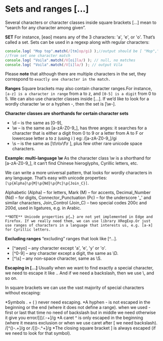#  Sets and ranges [...]
Several characters or character classes inside square brackets […] mean to “search for any character among given”.



**SET**
For instance, [eao] means any of the 3 characters: 'a', 'e', or 'o'.
That’s called a set. Sets can be used in a regexp along with regular characters:
```javascript
console.log( "Mop top".match(/[tm]op/gi) );//output should be [ "Mop","top"]
//from set one character match  
console.log( "Voila".match(/V[oi]la/) ); // null, no matches
console.log( "Voila".match(/V[i]la/) ); // output Vila
```
Please **note** that although there are multiple characters in the set, they correspond to ```exactly one character in the match.```

**Ranges**
Square brackets may also contain character ranges.For instance, ```[a-z] is a character in range``` from a to z, and ```[0-5] is a digit``` from 0 to 5.
We can also use character classes inside […]. If we’d like to look for a wordly character \w or a hyphen -, then the set is [\w-].

**Character classes are shorthands for certain character sets**
* \d – is the same as [0-9],
* \w – is the same as [a-zA-Z0-9_], has three anges: it searches for a character that is either a digit from 0 to 9 or a letter from A to F or lowercase letter a to z (using i ) eg: /[a-zA-Z0-9_]/gi
* \s – is the same as [\t\n\v\f\r ], plus few other rare unicode space characters.



**Example: multi-language \w**
As the character class \w is a shorthand for [a-zA-Z0-9_], it can’t find Chinese hieroglyphs, Cyrillic letters, etc.

We can write a more universal pattern, that looks for wordly characters in any language. That’s easy with unicode properties: ```[\p{Alpha}\p{M}\p{Nd}\p{Pc}\p{Join_C}]```.

Alphabetic (Alpha) – for letters,
Mark (M) – for accents,
Decimal_Number (Nd) – for digits,
Connector_Punctuation (Pc) – for the underscore '_' and similar characters,
Join_Control (Join_C) – two special codes 200c and 200d, used in ligatures, e.g. in Arabic.

```**NOTE** Unicode properties p{…} are not yet implemented in Edge and Firefox. If we really need them, we can use library XRegExp.Or just use ranges of characters in a language that interests us, e.g. [а-я] for Cyrillic letters.```

**Excluding ranges**  “excluding” ranges that look like [^…].
* [^aeyo] – any character except 'a', 'e', 'y' or 'o'.
* [^0-9] – any character except a digit, the same as \D.
* [^\s] – any non-space character, same as \S.

**Escaping in […]**
Usually when we want to find exactly a special character, we need to escape it like \.. And if we need a backslash, then we use \\, and so on.

In square brackets we can use the vast majority of special characters without escaping:

*Symbols . + ( ) never need escaping.
*A hyphen - is not escaped in the beginning or the end (where it does not define a range). when we used - first or last that time no need of backslash but in middle we need otherwise it give you error/[()/.\-+]/g
*A caret ^ is only escaped in the beginning (where it means exclusion or when we use caret after [ we need backslash). /[\^()-.+]/g or /[()-.^+]/g
*The closing square bracket ] is always escaped (if we need to look for that symbol).
